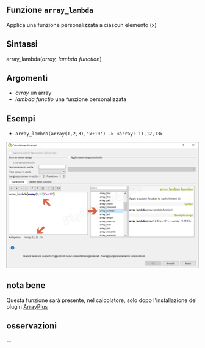 ## Funzione `array_lambda`

Applica una funzione personalizzata a ciascun elemento (x)

## Sintassi

array_lambda(_array, lambda function_) 

## Argomenti

* _array_ un array
* _lambda functio_ una funzione personalizzata

## Esempi

* `array_lambda(array(1,2,3),'x+10') -> <array: 11,12,13>`

![](/img/arrays/array_lambda/array_lambda1.png)

## nota bene

Questa funzione sarà presente, nel calcolatore, solo dopo l'installazione del plugin [ArrayPlus](https://framagit.org/jbdesbas/arrayPlus)

## osservazioni

--